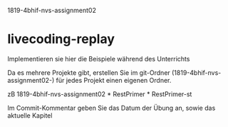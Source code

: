 1819-4bhif-nvs-assignment02
# livecoding-replay

Implementieren sie hier die Beispiele während des Unterrichts

Da es mehrere Projekte gibt, erstellen Sie im git-Ordner (1819-4bhif-nvs-assignment02-<username>) für jedes Projekt einen eigenen Ordner.

zB 1819-4bhif-nvs-assignment02
        * RestPrimer
        * RestPrimer-st
       
Im Commit-Kommentar geben Sie das Datum der Übung an, sowie das aktuelle Kapitel

